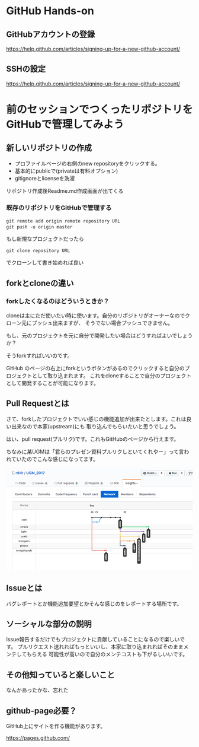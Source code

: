 # GitHub Hands-on

## GitHubアカウントの登録

https://help.github.com/articles/signing-up-for-a-new-github-account/

## SSHの設定

https://help.github.com/articles/signing-up-for-a-new-github-account/

# 前のセッションでつくったリポジトリをGitHubで管理してみよう

## 新しいリポジトリの作成

- プロファイルページの右側のnew repositoryをクリックする。 
- 基本的にpublicで(privateは有料オプション)
- gitignoreとlicenseを洗濯

リポジトリ作成後Readme.md作成画面が出てくる

### 既存のリポジトリをGitHubで管理する

    git remote add origin remote repository URL
    git push -u origin master

もし新規なプロジェクトだったら

    git clone repository URL

でクローンして書き始めれば良い

## forkとcloneの違い

### forkしたくなるのはどういうときか？

cloneは主にただ使いたい時に使います。自分のリポジトリがオーナーなのでクローン元にプッシュ出来ますが、
そうでない場合プッシュできません。

もし、元のプロジェクトを元に自分で開発したい場合はどうすればよいでしょうか？

そうforkすればいいのです。

GitHub のページの右上にforkというボタンがあるのでクリックすると自分のプロジェクトとして取り込まれます。
これをcloneすることで自分のプロジェクトとして開発することが可能になります。

## Pull Requestとは

さて、forkしたプロジェクトでいい感じの機能追加が出来たとします。これは良い出来なので本家(upstream)にも
取り込んでもらいたいと思うでしょう。

はい、pull request(プルリク)です。これもGitHubのページから行えます。

ちなみに某UGMは「君らのプレゼン資料プルリクしといてくれやー」って言われていたのでこんな感じになってます。

![RDKitUGM](../images/rdkitugm.png)

## Issueとは

バグレポートとか機能追加要望とかそんな感じのをレポートする場所です。

## ソーシャルな部分の説明

Issue報告するだけでもプロジェクトに貢献していることになるので楽しいです。
プルリクエスト送れればもっといいし、本家に取り込まれればそのままメンテしてもらえる
可能性が高いので自分のメンテコストも下がるしいいです。

## その他知っていると楽しいこと

なんかあったかな、忘れた

## github-page必要？

GitHub上にサイトを作る機能があります。

https://pages.github.com/


